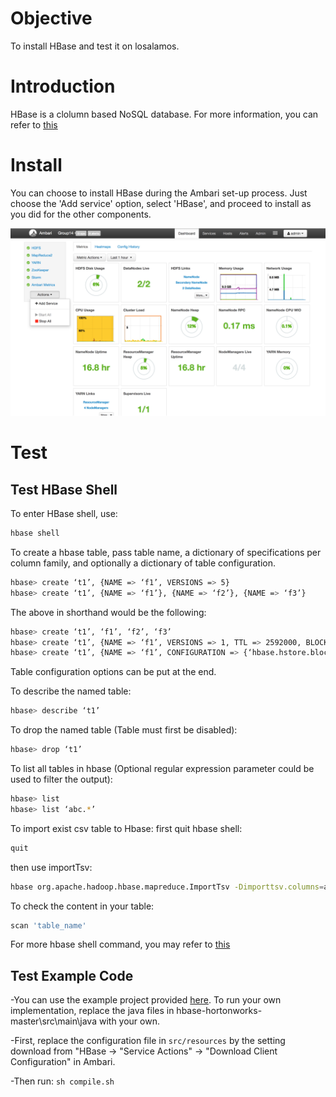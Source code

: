 # Objective
To install HBase and test it on losalamos.

# Introduction
HBase is a clolumn based NoSQL database. For more information, you can refer to [this](https://en.wikipedia.org/wiki/Apache_HBase)

# Install
You can choose to install HBase during the Ambari set-up process. Just choose the 'Add service' option, select 'HBase', and proceed to install as you did for the other components.

![alt text](https://github.com/CleoJiang/CCAssignment/blob/master/WeChat_1458152481.jpeg)
<!-- Image courtesy of Group 14, from Storm.md -->



# Test
## Test HBase Shell
To enter HBase shell, use:
```bash
hbase shell
```
To create a hbase table, pass table name, a dictionary of specifications per column family, and optionally a dictionary of table configuration.
```bash
hbase> create ‘t1’, {NAME => ‘f1’, VERSIONS => 5}
hbase> create ‘t1’, {NAME => ‘f1’}, {NAME => ‘f2’}, {NAME => ‘f3’}
```
The above in shorthand would be the following:
```bash
hbase> create ‘t1’, ‘f1’, ‘f2’, ‘f3’
hbase> create ‘t1’, {NAME => ‘f1’, VERSIONS => 1, TTL => 2592000, BLOCKCACHE => true}
hbase> create ‘t1’, {NAME => ‘f1’, CONFIGURATION => {‘hbase.hstore.blockingStoreFiles’ => ’10’}}
```
Table configuration options can be put at the end.

To describe the named table:
```bash
hbase> describe ‘t1’
```

To drop the named table (Table must first be disabled):
```bash
hbase> drop ‘t1’
```

To list all tables in hbase (Optional regular expression parameter could be used to filter the output):
```bash
hbase> list
hbase> list ‘abc.*’
```

To import exist csv table to Hbase:
first quit hbase shell:
```bash
quit
```
then use importTsv:
```bash
hbase org.apache.hadoop.hbase.mapreduce.ImportTsv -Dimporttsv.columns=a,b,c <tablename> <hdfs-inputdir>
```

To check the content in your table:
```bash
scan 'table_name'
```
For more hbase shell command, you may refer to [this](https://learnhbase.wordpress.com/2013/03/02/hbase-shell-commands/)

## Test Example Code
-You can use the example project provided [here](https://github.com/CodeMySky/hbase-hortonworks). To run your own implementation, replace the java files in hbase-hortonworks-master\src\main\java with your own.

-First, replace the configuration file in `src/resources` by the setting download from "HBase -> "Service Actions" -> "Download Client Configuration" in Ambari. 

-Then run:
`sh compile.sh`
